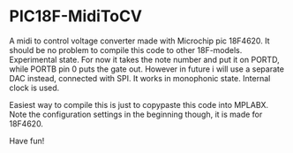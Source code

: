 # PIC18F-MidiToCV

A midi to control voltage converter made with Microchip pic 18F4620.
It should be no problem to compile this code to other 18F-models.
Experimental state. For now it takes the note number and put it on PORTD, while PORTB pin 0 puts the gate out. However in future i will use a separate DAC instead, connected with SPI.
It works in monophonic state.
Internal clock is used.

Easiest way to compile this is just to copypaste this code into MPLABX. Note the configuration settings in the beginning though, it is made for 18F4620. 

Have fun!
